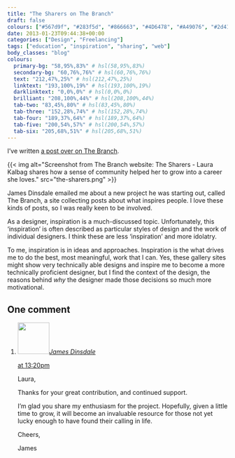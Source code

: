 ```yaml
---
title: "The Sharers on The Branch"
draft: false
colours: ["#567d9f", "#283f5d", "#866663", "#4D6478", "#A49076", "#2d4152", "#BCBAA4"]
date: 2013-01-23T09:44:38+00:00
categories: ["Design", "Freelancing"]
tags: ["education", "inspiration", "sharing", "web"]
body_classes: "blog"
colours:
  primary-bg: "58,95%,83%" # hsl(58,95%,83%)
  secondary-bg: "60,76%,76%" # hsl(60,76%,76%)
  text: "212,47%,25%" # hsl(212,47%,25%)
  linktext: "193,100%,19%" # hsl(193,100%,19%)
  darklinktext: "0,0%,0%" # hsl(0,0%,0%)
  brilliant: "208,100%,44%" # hsl(208,100%,44%)
  tab-two: "83,45%,80%" # hsl(83,45%,80%)
  tab-three: "152,28%,74%" # hsl(152,28%,74%)
  tab-four: "189,37%,64%" # hsl(189,37%,64%)
  tab-five: "200,54%,57%" # hsl(200,54%,57%)
  tab-six: "205,68%,51%" # hsl(205,68%,51%)
---
```


I’ve written [a post over on The Branch](http://thebran.ch/articles/the-sharers).

{{< img alt="Screenshot from The Branch website: The Sharers - Laura Kalbag shares how a sense of community helped her to grow into a career she loves." src="the-sharers.png" >}}

James Dinsdale emailed me about a new project he was starting out, called The Branch, a site collecting posts about what inspires people. I love these kinds of posts, so I was really keen to be involved.

As a designer, inspiration is a much-discussed topic. Unfortunately, this ‘inspiration’ is often described as particular styles of design and the work of individual designers. I think these are less ‘inspiration’ and more idolatry.

To me, inspiration is in ideas and approaches. Inspiration is the what drives me to do the best, most meaningful, work that I can. Yes, these gallery sites might show very technically able designs and inspire me to become a more technically proficient designer, but I find the context of the design, the reasons behind *why* the designer made those decisions so much more motivational.


## One comment

<ol class="commentlist">
	<li class="comment even thread-even depth-1" id="li-comment-452">
			<div class="comment-author vcard">
			<img alt='' src='https://secure.gravatar.com/avatar/e8d78915b8bd79cb6225bdd97782c03e?s=72&amp;d=mm&amp;r=g' srcset='https://secure.gravatar.com/avatar/e8d78915b8bd79cb6225bdd97782c03e?s=144&amp;d=mm&amp;r=g 2x' class='avatar avatar-72 photo' height='72' width='72' /><cite class="fn"><a href='http://molovo.co.uk' rel='external nofollow' class='url'>James Dinsdale</a></cite>
				<aside class="comment-meta commentmetadata"><p><a href="#comment-452"><time datetime="2013-01-23T13:20:07+00:00" pubdate class="published">
		 at <span class="hours">13:20pm</span></time></a></p>
	</aside>
	</div>
	<div class="comment-entry">
		Laura,

Thanks for your great contribution, and continued support.

I’m glad you share my enthusiasm for the project. Hopefully, given a little time to grow, it will become an invaluable resource for those not yet lucky enough to have found their calling in life.

Cheers,

James
	</div>
</li>
</ol>
